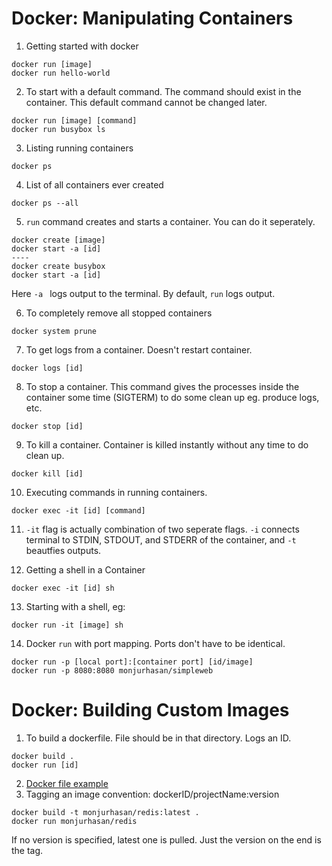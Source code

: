 # Docker: Manipulating Containers
1. Getting started with docker
```
docker run [image]
docker run hello-world
```
2. To start with a default command. The command should exist in the container. This default command cannot be changed later.
```
docker run [image] [command]
docker run busybox ls
```
3. Listing running containers
```
docker ps
```
4. List of all containers ever created
```
docker ps --all
```
5. ```run``` command creates and starts a container. You can do it seperately.
```
docker create [image] 
docker start -a [id] 
----  
docker create busybox
docker start -a [id]

````
  Here ```-a ```  logs output to the terminal. By default, ```run``` logs output.  
  
6. To completely remove all stopped containers
```
docker system prune
```
7. To get logs from a container. Doesn't restart container.
```
docker logs [id]
```
8. To stop a container. This command gives the processes inside the container some time (SIGTERM) to do some clean up eg. produce logs, etc.
```
docker stop [id]
```
9. To kill a container. Container is killed instantly without any time to do clean up.
```
docker kill [id]
```
10. Executing commands in running containers.
```
docker exec -it [id] [command]
```
11.  ```-it``` flag is actually combination of two seperate flags. ```-i``` connects terminal to STDIN, STDOUT, and STDERR of the container, and ```-t``` beautfies outputs.  
  
12. Getting a shell in a Container
```
docker exec -it [id] sh
```
13. Starting with a shell, eg:
```
docker run -it [image] sh
```
14. Docker ```run``` with port mapping. Ports don't have to be identical.
```
docker run -p [local port]:[container port] [id/image]
docker run -p 8080:8080 monjurhasan/simpleweb
```

# Docker: Building Custom Images
1. To build a dockerfile. File should be in that directory. Logs an ID.
```
docker build .
docker run [id]
```
2. [Docker file example](https://github.com/monjur-hasan/Docker-Kubernates/blob/master/redis-image/Dockerfile)
3. Tagging an image convention: dockerID/projectName:version
```
docker build -t monjurhasan/redis:latest .
docker run monjurhasan/redis
```
If no version is specified, latest one is pulled. Just the version on the end is the tag.




